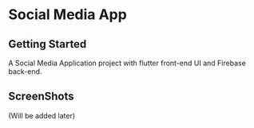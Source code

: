 


# Social Media App

## Getting Started

A Social Media Application project with flutter front-end UI and Firebase back-end.


## ScreenShots

(Will be added later)








